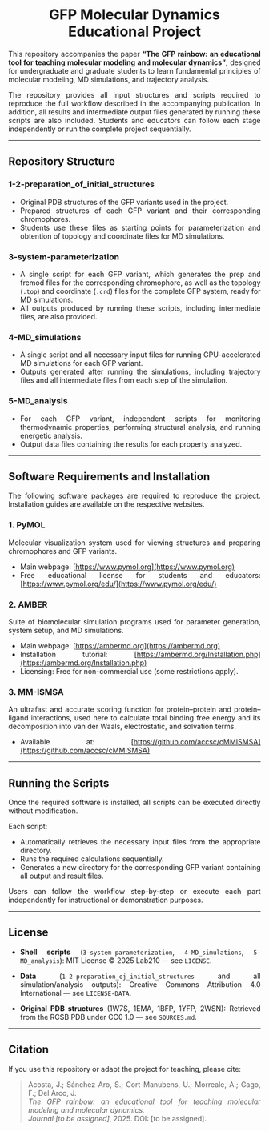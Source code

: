 <h1 align="center">GFP Molecular Dynamics Educational Project</h1>
 
<div align="justify">
 
This repository accompanies the paper **“The GFP rainbow: an educational tool for teaching molecular modeling and molecular dynamics”**, designed for undergraduate and graduate students to learn fundamental principles of molecular modeling, MD simulations, and trajectory analysis.
 
The repository provides all input structures and scripts required to reproduce the full workflow described in the accompanying publication. In addition, all results and intermediate output files generated by running these scripts are also included. Students and educators can follow each stage independently or run the complete project sequentially.
 
---
 
## Repository Structure
 
### 1-2-preparation_of_initial_structures
- Original PDB structures of the GFP variants used in the project.  
- Prepared structures of each GFP variant and their corresponding chromophores.  
- Students use these files as starting points for parameterization and obtention of topology and coordinate files for MD simulations.
 
### 3-system-parameterization
- A single script for each GFP variant, which generates the prep and frcmod files for the corresponding chromophore, as well as the topology (`.top`) and coordinate (`.crd`) files for the complete GFP system, ready for MD simulations.  
- All outputs produced by running these scripts, including intermediate files, are also provided.
 
### 4-MD_simulations
- A single script and all necessary input files for running GPU-accelerated MD simulations for each GFP variant.  
- Outputs generated after running the simulations, including trajectory files and all intermediate files from each step of the simulation.
 
### 5-MD_analysis
- For each GFP variant, independent scripts for monitoring thermodynamic properties, performing structural analysis, and running energetic analysis.  
- Output data files containing the results for each property analyzed.
 
---
 
## Software Requirements and Installation
 
The following software packages are required to reproduce the project. Installation guides are available on the respective websites.
 
### 1. PyMOL
Molecular visualization system used for viewing structures and preparing chromophores and GFP variants.  
- Main webpage: [https://www.pymol.org](https://www.pymol.org)  
- Free educational license for students and educators: [https://www.pymol.org/edu/](https://www.pymol.org/edu/)
 
### 2. AMBER
Suite of biomolecular simulation programs used for parameter generation, system setup, and MD simulations.  
- Main webpage: [https://ambermd.org](https://ambermd.org)  
- Installation tutorial: [https://ambermd.org/Installation.php](https://ambermd.org/Installation.php)  
- Licensing: Free for non-commercial use (some restrictions apply).
 
### 3. MM-ISMSA
An ultrafast and accurate scoring function for protein–protein and protein–ligand interactions, used here to calculate total binding free energy and its decomposition into van der Waals, electrostatic, and solvation terms.  
- Available at: [https://github.com/accsc/cMMISMSA](https://github.com/accsc/cMMISMSA)
 
---
 
## Running the Scripts
 
Once the required software is installed, all scripts can be executed directly without modification.
 
Each script:
- Automatically retrieves the necessary input files from the appropriate directory.  
- Runs the required calculations sequentially.  
- Generates a new directory for the corresponding GFP variant containing all output and result files.  
 
Users can follow the workflow step-by-step or execute each part independently for instructional or demonstration purposes.
 
---
## License

- **Shell scripts** (`3-system-parameterization`, `4-MD_simulations`, `5-MD_analysis`):
  MIT License © 2025 Lab210 — see `LICENSE`.

- **Data** (`1-2-preparation_oj_initial_structures` and all simulation/analysis outputs):
  Creative Commons Attribution 4.0 International — see `LICENSE-DATA`.

- **Original PDB structures** (1W7S, 1EMA, 1BFP, 1YFP, 2WSN):
  Retrieved from the RCSB PDB under CC0 1.0 — see `SOURCES.md`.

---
## Citation
 
If you use this repository or adapt the project for teaching, please cite:
 
> Acosta, J.; Sánchez-Aro, S.; Cort-Manubens, U.; Morreale, A.; Gago, F.; Del Arco, J.  
> *The GFP rainbow: an educational tool for teaching molecular modeling and molecular dynamics.*  
> *Journal [to be assigned]*, 2025. DOI: [to be assigned].
 
</div>
